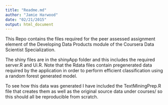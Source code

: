 ```yaml
---
title: "Readme.md"
author: "Jamie Harwood"
date: "02/21/2015"
output: html_document
---
```


This Repo contains the files required for the peer assessed assignment element of the Developing Data Products module of the Coursera Data Scientist Specialization.

The shiny files are in the shinyApp folder and this includes the required server.R and Ui.R.  Note that the Rdata files contain pregenerated data required by the application in order to perform efficient classification using a random forest generated model.

To see how this data was generated I have included the TextMiningPrep.R file that creates them as well as the original source data under courses/ so this should all be reproducible from scratch.
